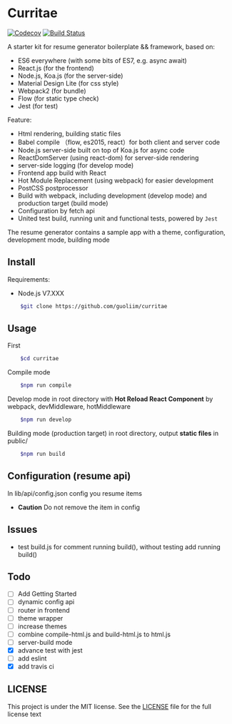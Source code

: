 
# Curritae

[![Codecov](https://img.shields.io/codecov/c/github/guoliim/curritae.svg)](https://codecov.io/gh/guoliim/curritae) [![Build Status](https://travis-ci.org/guoliim/curritae.svg?branch=master)](https://travis-ci.org/guoliim/curritae)

A starter kit for resume generator boilerplate && framework, based on:

+ ES6 everywhere (with some bits of ES7, e.g. async await)
+ React.js (for the frontend)
+ Node.js, Koa.js (for the server-side)
+ Material Design Lite (for css style)
+ Webpack2 (for bundle)
+ Flow (for static type check)
+ Jest (for test)

Feature:

+ Html rendering, building static files
+ Babel compile （flow, es2015, react）for both client and server code
+ Node.js server-side built on top of Koa.js for async code
+ ReactDomServer (using react-dom) for server-side rendering
+ server-side logging (for develop mode)
+ Frontend app build with React
+ Hot Module Replacement (using webpack) for easier development
+ PostCSS postprocessor
+ Build with webpack, including development (develop mode) and production target (build mode)
+ Configuration by fetch api
+ United test build, running unit and functional tests, powered by `Jest`

The resume generator contains a sample app with a theme, configuration, development mode, building mode

## Install

Requirements:

+ Node.js V7.XXX

```bash
    $git clone https://github.com/guoliim/curritae
```

## Usage

First

```bash
    $cd curritae
```

Compile mode

```bash
    $npm run compile
```

Develop mode in root directory with **Hot Reload React Component** by webpack, devMiddleware, hotMiddleware

```bash
    $npm run develop
```

Building mode (production target) in root directory, output **static files** in public/

```bash
    $npm run build
```

## Configuration (resume api)

In lib/api/config.json config you resume items

+ **Caution** Do not remove the item in config

## Issues

+ test build.js for comment running build(), without testing add running build()

## Todo
- [ ] Add Getting Started
- [ ] dynamic config api
- [ ] router in frontend
- [ ] theme wrapper
- [ ] increase themes
- [ ] combine compile-html.js and build-html.js to html.js
- [ ] server-build mode
- [X] advance test with jest
- [ ] add eslint
- [X] add travis ci

## LICENSE

This project is under the MIT license. See the [LICENSE](./LISENCE) file for the full license text




